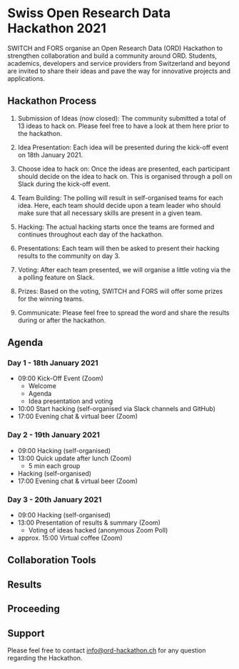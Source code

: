 # Swiss Open Research Data Hackathon 2021
SWITCH and FORS organise an Open Research Data (ORD) Hackathon to strengthen collaboration and build a community around ORD.
Students, academics, developers and service providers from Switzerland and beyond are invited to share their ideas and pave the way for innovative projects and applications.

## Hackathon Process
1. Submission of Ideas (now closed):
The community submitted a total of 13 ideas to hack on. 
Please feel free to have a look at them here prior to the hackathon.

1. Idea Presentation:
Each idea will be presented during the kick-off event on 18th January 2021.

1. Choose idea to hack on:
Once the ideas are presented, each participant should decide on the idea to hack on. This is organised through a poll on Slack during the kick-off event.

1. Team Building:
The polling will result in self-organised teams for each idea. Here, each team should decide upon a team leader who should make sure that all necessary skills are present in a given team. 

1. Hacking:
The actual hacking starts once the teams are formed and continues throughout each day of the hackathon.

1. Presentations:
Each team will then be asked to present their hacking results to the community on day 3. 

1. Voting:
After each team presented, we will organise a little voting via the a polling feature on Slack.

1. Prizes:
Based on the voting, SWITCH and FORS will offer some prizes for the winning teams.

1. Communicate:
Please feel free to spread the word and share the results during or after the hackathon. 

## Agenda
### Day 1 - 18th January 2021
* 09:00 Kick-Off Event (Zoom)
  * Welcome
  * Agenda
  * Idea presentation and voting
* 10:00 Start hacking (self-organised via Slack channels and GitHub)
* 17:00 Evening chat & virtual beer (Zoom)
### Day 2 - 19th January 2021
* 09:00 Hacking (self-organised)
* 13:00 Quick update after lunch (Zoom)
  * 5 min each group
* Hacking (self-organised)
* 17:00 Evening chat & virtual beer (Zoom)
### Day 3 - 20th January 2021
* 09:00 Hacking (self-organised)
* 13:00 Presentation of results & summary (Zoom)
  * Voting of ideas hacked (anonymous Zoom Poll)
* approx. 15:00 Virtual coffee (Zoom)

## Collaboration Tools

## Results

## Proceeding

## Support
Please feel free to contact info@ord-hackathon.ch for any question regarding the Hackathon. 

